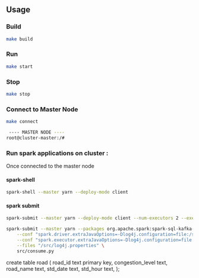 ## Usage 
### Build 
```bash
make build
```
### Run 
```bash
make start
```
### Stop
```bash
make stop
```
### Connect to Master Node
```bash
make connect
```
```bash
 ---- MASTER NODE ---- 
root@cluster-master:/#
```
### Run spark applications on cluster : 
Once connected to the master node
 
#### spark-shell
```bash 
spark-shell --master yarn --deploy-mode client
```
#### spark submit 
```bash
spark-submit --master yarn --deploy-mode client --num-executors 2 --executor-memory 4G --executor-cores 4 --class org.apache.spark.examples.SparkPi $SPARK_HOME/examples/jars/spark-examples_2.11-2.4.1.jar
```
```bash
spark-submit --master yarn --packages org.apache.spark:spark-sql-kafka-0-10_2.11:2.4.8,com.datastax.spark:spark-cassandra-connector_2.11:2.4.1 \
    --conf "spark.driver.extraJavaOptions=-Dlog4j.configuration=file:/src/log4j.properties -Dfile.encoding=UTF-8" \
    --conf "spark.executor.extraJavaOptions=-Dlog4j.configuration=file:/src/log4j.properties -Dfile.encoding=UTF-8" \
    --files "/src/log4j.properties" \
    src/consume.py
```
create table road
(
    road_id          text primary key,
    congestion_level text,
    road_name        text,
    std_date        text,
    std_hour        text,
);

